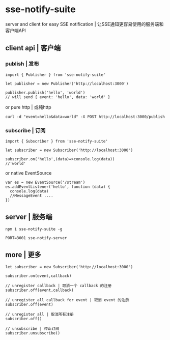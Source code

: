 # sse-notify-suite

server and client for easy SSE notification | 让SSE通知更容易使用的服务端和客户端API

## client api | 客户端

### publish | 发布

```
import { Publisher } from 'sse-notify-suite'

let publisher = new Publisher('http://localhost:3000')

publisher.publish('hello', 'world')
// will send { event: 'hello', data: 'world' }
```

or pure http | 或纯http

```
curl -d "event=hello&data=world" -X POST http://localhost:3000/publish
```

### subscribe | 订阅

```
import { Subscriber } from 'sse-notify-suite'

let subscriber = new Subscriber('http://localhost:3000')

subscriber.on('hello',(data)=>console.log(data))
//'world'
```

or native EventSource

```
var es = new EventSource('/stream') 
es.addEventListener('hello', function (data) {
  console.log(data)
  //MessageEvent ....
})
```

## server | 服务端

```
npm i sse-notify-suite -g

PORT=3001 sse-notify-server
```

## more | 更多

```
let subscriber = new Subscriber('http://localhost:3000')

subscriber.on(event,callback)

// unregister callback | 取消一个 callback 的注册
subscriber.off(event,callback)

// unregister all callback for event | 取消 event 的注册
subscriber.off(event)

// unregister all | 取消所有注册
subscriber.off()

// unsubscribe | 停止订阅
subscriber.unsubscribe()

```
